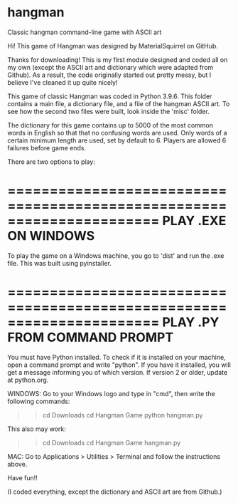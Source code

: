 # hangman
Classic hangman command-line game with ASCII art

Hi! This game of Hangman was designed by MaterialSquirrel on GitHub.

Thanks for downloading! This is my first module designed and coded all on my
own (except the ASCII art and dictionary which were adapted from Github).
As a result, the code originally started out pretty messy, but I believe I've
cleaned it up quite nicely!

This game of classic Hangman was coded in Python 3.9.6. This folder contains
a main file, a dictionary file, and a file of the hangman ASCII art. To see how
the second two files were built, look inside the 'misc' folder.

The dictionary for this game contains up to 5000 of the most common words 
in English so that that no confusing words are used. Only words of a certain
minimum length are used, set by default to 6. Players are allowed 6 failures
before game ends.

There are two options to play:

======================================================================
PLAY .EXE ON WINDOWS
======================================================================
To play the game on a Windows machine, you go to 'dist' and run the .exe
file. This was built using pyinstaller.

======================================================================
PLAY .PY FROM COMMAND PROMPT
======================================================================

You must have Python installed. To check if it is installed on your
machine, open a command prompt and write "python". If you have it installed,
you will get a message informing you of which version. If version 2 or older,
update at python.org.

WINDOWS:
Go to your Windows logo and type in "cmd", then write the following commands:

>> cd Downloads
>> cd Hangman Game
>> python hangman.py

This also may work:
>> cd Downloads
>> cd Hangman Game
>> hangman.py

MAC:
Go to Applications > Utilities > Terminal and follow the instructions above.

Have fun!!

(I coded everything, except the dictionary and ASCII art are from Github.)
